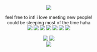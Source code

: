 <p align="center">
  <image src="https://media.discordapp.net/attachments/1036605748794363924/1213004645929197628/GfgAAAABJRU5ErkJggg.png?ex=65f3e59c&is=65e1709c&hm=e4fe79cc6241f5a98c1b8828c68147e707a120526f00ca7968129acc563d8aa0&=&format=webp&quality=lossless&width=264&height=313">
</p>


<p align="center">
feel free to int! i love meeting new people! 
<br>
could be sleeping most of the time haha
  <br>
  <image src="https://64.media.tumblr.com/bfafc80b28ff5e16d3480debe28b426f/762a7abac4831275-16/s250x250_c1/839e241a2186d3e210cc2adb0b80aed384120bb4.gifv">
    <image src="https://raining-starss.neocities.org/dark%20(2).jpg">
      <image src="https://raining-starss.neocities.org/blog%20(5).gif">
        <image src="https://supplies.ju.mp/assets/images/gallery08/e07d03c5.png?v=9163b103">
          <image src="https://creep.crd.co/assets/images/gallery05/2f705cfe.png?v=9fb44b0b">
            <image src="https://creep.crd.co/assets/images/gallery05/bac21c4d.png?v=9fb44b0b">
              <image src="https://i.imgur.com/L6227IQ.jpg">
<br>
<p align="center">
<image  src="https://epic.crd.co/assets/images/gallery02/213665da.gif?v=b52a0828">
  <image src="https://64.media.tumblr.com/tumblr_m27pufGueg1qdo9j4.gif">
<br>
<image src="https://c.tenor.com/ip04wGqjCKcAAAAC/tenor.gif">



</p>
</p>



</p>

<br>





<!--
**deathdelivery/deathdelivery** is a ✨ _special_ ✨ repository because its `README.md` (this file) appears on your GitHub profile.

Here are some ideas to get you started:

- 🔭 I’m currently working on ...
- 🌱 I’m currently learning ...
- 👯 I’m looking to collaborate on ...
- 🤔 I’m looking for help with ...
- 💬 Ask me about ...
- 📫 How to reach me: ...
- 😄 Pronouns: ...
- ⚡ Fun fact: ...
-->
